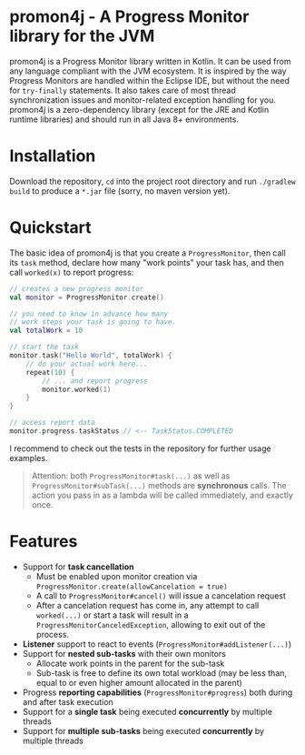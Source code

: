 # promon4j - A Progress Monitor library for the JVM

promon4j is a Progress Monitor library written in Kotlin. It can be used from any language compliant with the JVM ecosystem. It is inspired by the way Progress Monitors are handled within the Eclipse IDE, but without the need for `try-finally` statements. It also takes care of most thread synchronization issues and monitor-related exception handling for you. promon4j is a zero-dependency library (except for the JRE and Kotlin runtime libraries) and should run in all Java 8+ environments.

# Installation

Download the repository, `cd` into the project root directory and run `./gradlew build` to produce a `*.jar` file (sorry, no maven version yet).

# Quickstart

The basic idea of promon4j is that you create a `ProgressMonitor`, then call its `task` method, declare how many "work points" your task has, and then call `worked(x)` to report progress:

```kotlin
// creates a new progress monitor
val monitor = ProgressMonitor.create()

// you need to know in advance how many
// work steps your task is going to have.
val totalWork = 10

// start the task
monitor.task("Hello World", totalWork) {
    // do your actual work here...
    repeat(10) {
        // ... and report progress
        monitor.worked(1)
    }
}

// access report data
monitor.progress.taskStatus // <-- TaskStatus.COMPLETED

```

I recommend to check out the tests in the repository for further usage examples.

> Attention: both `ProgressMonitor#task(...)` as well as `ProgressMonitor#subTask(...)` methods are **synchronous** calls. The action you pass in as a lambda will be called immediately, and exactly once.

# Features

 - Support for **task cancellation**
   - Must be enabled upon monitor creation via `ProgressMonitor.create(allowCancelation = true)`
   - A call to `ProgressMonitor#cancel()` will issue a cancelation request
   - After a cancelation request has come in, any attempt to call `worked(...)` or start a task will result in a `ProgressMonitorCanceledException`, allowing to exit out of the process.
 - **Listener** support to react to events (`ProgressMonitor#addListener(...)`) 
 - Support for **nested sub-tasks** with their own monitors
   - Allocate work points in the parent for the sub-task
   - Sub-task is free to define its own total workload (may be less than, equal to or even higher amount allocated in the parent)
 - Progress **reporting capabilities** (`ProgressMonitor#progress`) both during and after task execution
 - Support for a **single task** being executed **concurrently** by multiple threads
 - Support for **multiple sub-tasks** being executed **concurrently** by multiple threads
 
